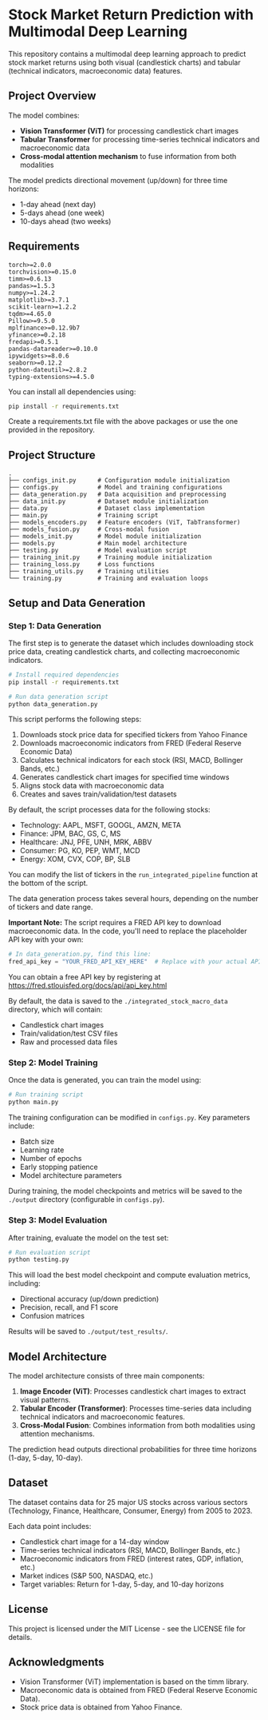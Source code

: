 # Stock Market Return Prediction with Multimodal Deep Learning

This repository contains a multimodal deep learning approach to predict stock market returns using both visual (candlestick charts) and tabular (technical indicators, macroeconomic data) features.

## Project Overview

The model combines:
- **Vision Transformer (ViT)** for processing candlestick chart images
- **Tabular Transformer** for processing time-series technical indicators and macroeconomic data
- **Cross-modal attention mechanism** to fuse information from both modalities

The model predicts directional movement (up/down) for three time horizons:
- 1-day ahead (next day)
- 5-days ahead (one week)
- 10-days ahead (two weeks)

## Requirements

```
torch>=2.0.0
torchvision>=0.15.0
timm>=0.6.13
pandas>=1.5.3
numpy>=1.24.2
matplotlib>=3.7.1
scikit-learn>=1.2.2
tqdm>=4.65.0
Pillow>=9.5.0
mplfinance>=0.12.9b7
yfinance>=0.2.18
fredapi>=0.5.1
pandas-datareader>=0.10.0
ipywidgets>=8.0.6
seaborn>=0.12.2
python-dateutil>=2.8.2
typing-extensions>=4.5.0
```

You can install all dependencies using:

```bash
pip install -r requirements.txt
```

Create a requirements.txt file with the above packages or use the one provided in the repository.

## Project Structure

```
.
├── configs_init.py      # Configuration module initialization
├── configs.py           # Model and training configurations
├── data_generation.py   # Data acquisition and preprocessing
├── data_init.py         # Dataset module initialization
├── data.py              # Dataset class implementation
├── main.py              # Training script
├── models_encoders.py   # Feature encoders (ViT, TabTransformer)
├── models_fusion.py     # Cross-modal fusion
├── models_init.py       # Model module initialization
├── models.py            # Main model architecture
├── testing.py           # Model evaluation script
├── training_init.py     # Training module initialization
├── training_loss.py     # Loss functions
├── training_utils.py    # Training utilities
└── training.py          # Training and evaluation loops
```

## Setup and Data Generation

### Step 1: Data Generation

The first step is to generate the dataset which includes downloading stock price data, creating candlestick charts, and collecting macroeconomic indicators.

```bash
# Install required dependencies
pip install -r requirements.txt

# Run data generation script
python data_generation.py
```

This script performs the following steps:
1. Downloads stock price data for specified tickers from Yahoo Finance
2. Downloads macroeconomic indicators from FRED (Federal Reserve Economic Data)
3. Calculates technical indicators for each stock (RSI, MACD, Bollinger Bands, etc.)
4. Generates candlestick chart images for specified time windows
5. Aligns stock data with macroeconomic data
6. Creates and saves train/validation/test datasets

By default, the script processes data for the following stocks:
- Technology: AAPL, MSFT, GOOGL, AMZN, META
- Finance: JPM, BAC, GS, C, MS
- Healthcare: JNJ, PFE, UNH, MRK, ABBV
- Consumer: PG, KO, PEP, WMT, MCD
- Energy: XOM, CVX, COP, BP, SLB

You can modify the list of tickers in the `run_integrated_pipeline` function at the bottom of the script.

The data generation process takes several hours, depending on the number of tickers and date range.

**Important Note:** The script requires a FRED API key to download macroeconomic data. In the code, you'll need to replace the placeholder API key with your own:

```python
# In data_generation.py, find this line:
fred_api_key = "YOUR_FRED_API_KEY_HERE"  # Replace with your actual API key
```

You can obtain a free API key by registering at https://fred.stlouisfed.org/docs/api/api_key.html

By default, the data is saved to the `./integrated_stock_macro_data` directory, which will contain:
- Candlestick chart images
- Train/validation/test CSV files
- Raw and processed data files

### Step 2: Model Training

Once the data is generated, you can train the model using:

```bash
# Run training script
python main.py
```

The training configuration can be modified in `configs.py`. Key parameters include:
- Batch size
- Learning rate
- Number of epochs
- Early stopping patience
- Model architecture parameters

During training, the model checkpoints and metrics will be saved to the `./output` directory (configurable in `configs.py`).

### Step 3: Model Evaluation

After training, evaluate the model on the test set:

```bash
# Run evaluation script
python testing.py
```

This will load the best model checkpoint and compute evaluation metrics, including:
- Directional accuracy (up/down prediction)
- Precision, recall, and F1 score
- Confusion matrices

Results will be saved to `./output/test_results/`.

## Model Architecture

The model architecture consists of three main components:

1. **Image Encoder (ViT)**: Processes candlestick chart images to extract visual patterns.
2. **Tabular Encoder (Transformer)**: Processes time-series data including technical indicators and macroeconomic features.
3. **Cross-Modal Fusion**: Combines information from both modalities using attention mechanisms.

The prediction head outputs directional probabilities for three time horizons (1-day, 5-day, 10-day).

## Dataset

The dataset contains data for 25 major US stocks across various sectors (Technology, Finance, Healthcare, Consumer, Energy) from 2005 to 2023.

Each data point includes:
- Candlestick chart image for a 14-day window
- Time-series technical indicators (RSI, MACD, Bollinger Bands, etc.)
- Macroeconomic indicators from FRED (interest rates, GDP, inflation, etc.)
- Market indices (S&P 500, NASDAQ, etc.)
- Target variables: Return for 1-day, 5-day, and 10-day horizons

## License

This project is licensed under the MIT License - see the LICENSE file for details.

## Acknowledgments

- Vision Transformer (ViT) implementation is based on the timm library.
- Macroeconomic data is obtained from FRED (Federal Reserve Economic Data).
- Stock price data is obtained from Yahoo Finance.

